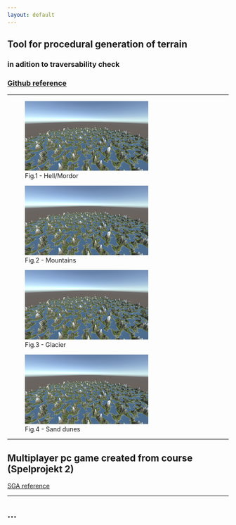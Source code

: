 ```yaml
---
layout: default
---
```



## Tool for procedural generation of terrain
### in adition to traversability check

### [Github reference](https://github.com/slypez/Procedural_generation_of_terrain)

***

<div> 
<figure>
  <img width="281" height="158" src="images/terrain/Mountains_2.png">
  
  <figcaption>Fig.1 - Hell/Mordor</figcaption>
  
</figure>

<figure>
  <img width="281" height="158" src="images/terrain/Mountains_2.png">
  <figcaption>Fig.2 - Mountains</figcaption>
</figure>
</div>

<div> 
<figure>
  <img width="281" height="158" src="images/terrain/Mountains_2.png">
  <figcaption>Fig.3 - Glacier</figcaption>
</figure>

<figure>
  <img width="281" height="158" src="images/terrain/Mountains_2.png">
  <figcaption>Fig.4 - Sand dunes</figcaption>
</figure>
</div>

***

## Multiplayer pc game created from course (Spelprojekt 2)

[SGA reference](https://www.gameawards.se/Games/2019/re%3ASurge)

***

## ...

